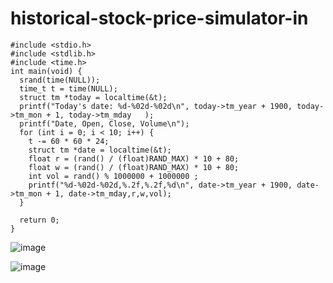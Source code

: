 # historical-stock-price-simulator-in
```
#include <stdio.h>
#include <stdlib.h>
#include <time.h>
int main(void) {
  srand(time(NULL));
  time_t t = time(NULL);
  struct tm *today = localtime(&t);
  printf("Today's date: %d-%02d-%02d\n", today->tm_year + 1900, today->tm_mon + 1, today->tm_mday   );
  printf("Date, Open, Close, Volume\n");
  for (int i = 0; i < 10; i++) {
    t -= 60 * 60 * 24;
    struct tm *date = localtime(&t);
    float r = (rand() / (float)RAND_MAX) * 10 + 80;
    float w = (rand() / (float)RAND_MAX) * 10 + 80;
    int vol = rand() % 1000000 + 1000000 ;
    printf("%d-%02d-%02d,%.2f,%.2f,%d\n", date->tm_year + 1900, date->tm_mon + 1, date->tm_mday,r,w,vol);
  }

  return 0;
}
```



![image](https://user-images.githubusercontent.com/124582454/217255827-f16afbae-1ef6-43ad-9e8c-f40d8da7a592.png)


![image](https://user-images.githubusercontent.com/124582454/217256072-73364ffe-ee22-4ceb-ac57-43c7e7dd5f91.png)
